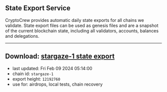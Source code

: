 ## State Export Service
CryptoCrew provides automatic daily state exports for all chains we validate. State export files can be used as genesis files and are a snapshot of the current blockchain state, including all validators, accounts, balances and delegations.

---
**Download: [stargaze-1 state export](https://dl.ccvalidators.com/SERVICE/stargaze/stargaze-1_export_12192760.json)**
---

- last updated: Fri Feb 09 2024 05:14:00
- chain id: `stargaze-1`
- export height: `12192760`
- use for: airdrops, local tests, chain recovery
